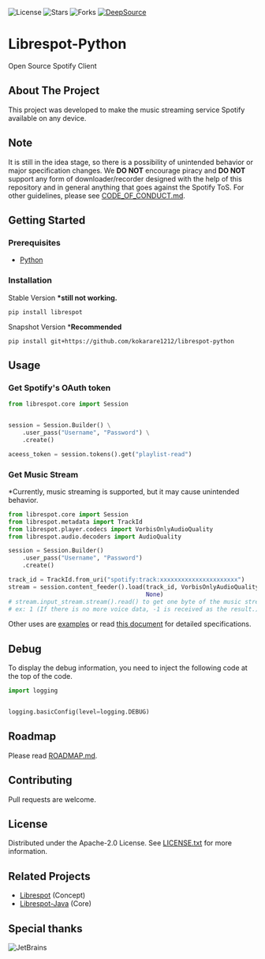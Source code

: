 ![License](https://img.shields.io/github/license/kokarare1212/librespot-python.svg)
![Stars](https://img.shields.io/github/stars/kokarare1212/librespot-python.svg)
![Forks](https://img.shields.io/github/forks/kokarare1212/librespot-python.svg)
[![DeepSource](https://deepsource.io/gh/kokarare1212/librespot-python.svg/?label=active+issues&show_trend=true)](https://deepsource.io/gh/kokarare1212/librespot-python/?ref=repository-badge)

# Librespot-Python

Open Source Spotify Client

## About The Project

This project was developed to make the music streaming service Spotify available
on any device.

## Note

It is still in the idea stage, so there is a possibility of unintended behavior
or major specification changes.
We **DO NOT** encourage piracy and **DO NOT** support any form of
downloader/recorder designed with the help of this repository and in general
anything that goes against the Spotify ToS.
For other guidelines, please see
[CODE_OF_CONDUCT.md](https://github.com/kokarare1212/librespot-python/blob/main/CODE_OF_CONDUCT.md).

## Getting Started

### Prerequisites

- [Python](https://python.org/)

### Installation

Stable Version **\*still not working.**

```commandline
pip install librespot
```

Snapshot Version \***Recommended**

```commandline
pip install git+https://github.com/kokarare1212/librespot-python
```

## Usage

### Get Spotify's OAuth token

```python
from librespot.core import Session


session = Session.Builder() \
    .user_pass("Username", "Password") \
    .create()

aceess_token = session.tokens().get("playlist-read")
```

### Get Music Stream

\*Currently, music streaming is supported, but it may cause unintended behavior.

```python
from librespot.core import Session
from librespot.metadata import TrackId
from librespot.player.codecs import VorbisOnlyAudioQuality
from librespot.audio.decoders import AudioQuality

session = Session.Builder()
    .user_pass("Username", "Password")
    .create()

track_id = TrackId.from_uri("spotify:track:xxxxxxxxxxxxxxxxxxxxxx")
stream = session.content_feeder().load(track_id, VorbisOnlyAudioQuality(AudioQuality.AudioQuality.VERY_HIGH), False,
                                       None)
# stream.input_stream.stream().read() to get one byte of the music stream.
# ex: 1 (If there is no more voice data, -1 is received as the result.)
```

Other uses are
[examples](https://github.com/kokarare1212/librespot-python/tree/main/examples)
or read [this document](https://librespot-python.rtfd.io) for detailed
specifications.

## Debug

To display the debug information, you need to inject the following code at the
top of the code.

```python
import logging


logging.basicConfig(level=logging.DEBUG)
```

## Roadmap

Please read
[ROADMAP.md](https://github.com/kokarare1212/librespot-python/blob/main/ROADMAP.md).

## Contributing

Pull requests are welcome.

## License

Distributed under the Apache-2.0 License. See
[LICENSE.txt](https://github.com/kokarare1212/librespot-python/blob/main/LICENSE.txt)
for more information.

## Related Projects

- [Librespot](https://github.com/librespot-org/librespot) (Concept)
- [Librespot-Java](https://github.com/librespot-org/librespot-java) (Core)

## Special thanks

![JetBrains](https://github.com/kokarare1212/librespot-python/blob/main/img/jetbrains.png?raw=true)

